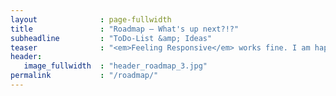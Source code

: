 ```yaml
---
layout              : page-fullwidth
title               : "Roadmap – What's up next?!?"
subheadline         : "ToDo-List &amp; Ideas"
teaser              : "<em>Feeling Responsive</em> works fine. I am happy lots of people use it. Currently I have no plans to make it <em>better</em> or <em>worse</em>."
header:
   image_fullwidth  : "header_roadmap_3.jpg"
permalink           : "/roadmap/"
---
```


